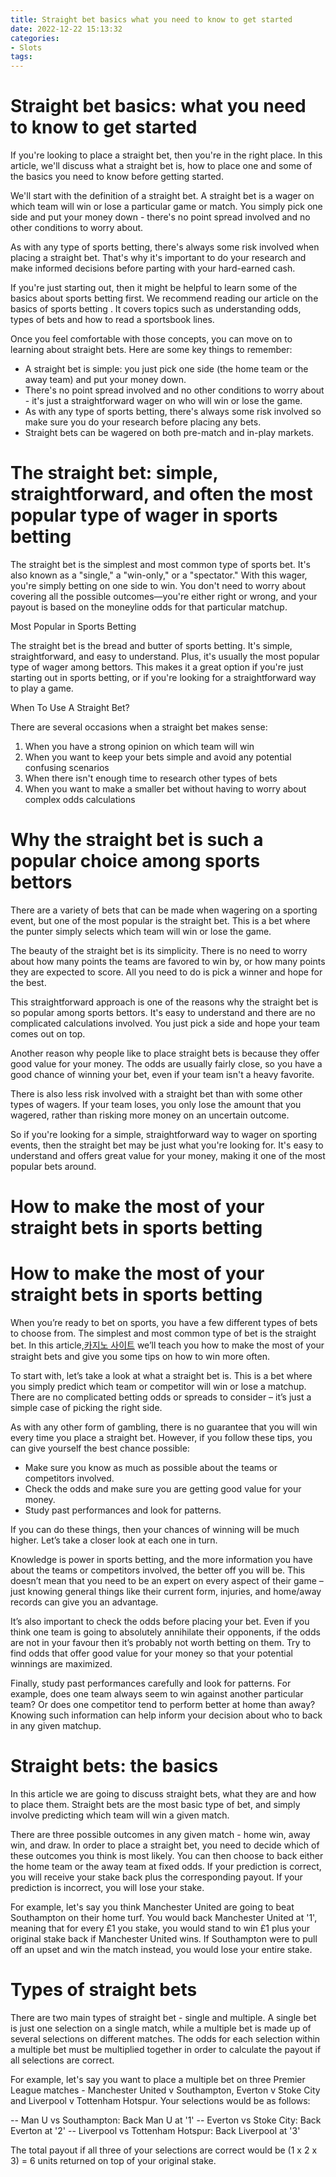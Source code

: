 ```yaml
---
title: Straight bet basics what you need to know to get started
date: 2022-12-22 15:13:32
categories:
- Slots
tags:
---
```



#  Straight bet basics: what you need to know to get started

If you're looking to place a straight bet, then you're in the right place. In this article, we'll discuss what a straight bet is, how to place one and some of the basics you need to know before getting started.

We'll start with the definition of a straight bet. A straight bet is a wager on which team will win or lose a particular game or match. You simply pick one side and put your money down - there's no point spread involved and no other conditions to worry about.

As with any type of sports betting, there's always some risk involved when placing a straight bet. That's why it's important to do your research and make informed decisions before parting with your hard-earned cash.

If you're just starting out, then it might be helpful to learn some of the basics about sports betting first. We recommend reading our article on the basics of sports betting . It covers topics such as understanding odds, types of bets and how to read a sportsbook lines.

Once you feel comfortable with those concepts, you can move on to learning about straight bets. Here are some key things to remember:

- A straight bet is simple: you just pick one side (the home team or the away team) and put your money down.
- There's no point spread involved and no other conditions to worry about - it's just a straightforward wager on who will win or lose the game.
- As with any type of sports betting, there's always some risk involved so make sure you do your research before placing any bets.
- Straight bets can be wagered on both pre-match and in-play markets.

#  The straight bet: simple, straightforward, and often the most popular type of wager in sports betting

The straight bet is the simplest and most common type of sports bet. It's also known as a "single," a "win-only," or a "spectator." With this wager, you're simply betting on one side to win. You don't need to worry about covering all the possible outcomes—you're either right or wrong, and your payout is based on the moneyline odds for that particular matchup.

Most Popular in Sports Betting

The straight bet is the bread and butter of sports betting. It's simple, straightforward, and easy to understand. Plus, it's usually the most popular type of wager among bettors. This makes it a great option if you're just starting out in sports betting, or if you're looking for a straightforward way to play a game.

When To Use A Straight Bet?

There are several occasions when a straight bet makes sense:

1) When you have a strong opinion on which team will win
2) When you want to keep your bets simple and avoid any potential confusing scenarios
3) When there isn't enough time to research other types of bets
4) When you want to make a smaller bet without having to worry about complex odds calculations

#  Why the straight bet is such a popular choice among sports bettors

There are a variety of bets that can be made when wagering on a sporting event, but one of the most popular is the straight bet. This is a bet where the punter simply selects which team will win or lose the game.

The beauty of the straight bet is its simplicity. There is no need to worry about how many points the teams are favored to win by, or how many points they are expected to score. All you need to do is pick a winner and hope for the best.

This straightforward approach is one of the reasons why the straight bet is so popular among sports bettors. It's easy to understand and there are no complicated calculations involved. You just pick a side and hope your team comes out on top.

Another reason why people like to place straight bets is because they offer good value for your money. The odds are usually fairly close, so you have a good chance of winning your bet, even if your team isn't a heavy favorite.

There is also less risk involved with a straight bet than with some other types of wagers. If your team loses, you only lose the amount that you wagered, rather than risking more money on an uncertain outcome.

So if you're looking for a simple, straightforward way to wager on sporting events, then the straight bet may be just what you're looking for. It's easy to understand and offers great value for your money, making it one of the most popular bets around.

#  How to make the most of your straight bets in sports betting

<h1>How to make the most of your straight bets in sports betting</h1>

When you’re ready to bet on sports, you have a few different types of bets to choose from. The simplest and most common type of bet is the straight bet. In this article,[카지노 사이트](https://choegocasino.com/) we’ll teach you how to make the most of your straight bets and give you some tips on how to win more often.

To start with, let’s take a look at what a straight bet is. This is a bet where you simply predict which team or competitor will win or lose a matchup. There are no complicated betting odds or spreads to consider – it’s just a simple case of picking the right side.

As with any other form of gambling, there is no guarantee that you will win every time you place a straight bet. However, if you follow these tips, you can give yourself the best chance possible:

<ul>

<li>Make sure you know as much as possible about the teams or competitors involved.</li>

<li>Check the odds and make sure you are getting good value for your money.</li>

<li>Study past performances and look for patterns.</li>
</ul>

If you can do these things, then your chances of winning will be much higher. Let’s take a closer look at each one in turn.


   Knowledge is power in sports betting, and the more information you have about the teams or competitors involved, the better off you will be. This doesn’t mean that you need to be an expert on every aspect of their game – just knowing general things like their current form, injuries, and home/away records can give you an advantage.

   It’s also important to check the odds before placing your bet. Even if you think one team is going to absolutely annihilate their opponents, if the odds are not in your favour then it’s probably not worth betting on them. Try to find odds that offer good value for your money so that your potential winnings are maximized.

   Finally, study past performances carefully and look for patterns. For example, does one team always seem to win against another particular team? Or does one competitor tend to perform better at home than away? Knowing such information can help inform your decision about who to back in any given matchup.

#  Straight bets: the basics

In this article we are going to discuss straight bets, what they are and how to place them. Straight bets are the most basic type of bet, and simply involve predicting which team will win a given match.

There are three possible outcomes in any given match - home win, away win, and draw. In order to place a straight bet, you need to decide which of these outcomes you think is most likely. You can then choose to back either the home team or the away team at fixed odds. If your prediction is correct, you will receive your stake back plus the corresponding payout. If your prediction is incorrect, you will lose your stake.

For example, let's say you think Manchester United are going to beat Southampton on their home turf. You would back Manchester United at '1', meaning that for every £1 you stake, you would stand to win £1 plus your original stake back if Manchester United wins. If Southampton were to pull off an upset and win the match instead, you would lose your entire stake.

# Types of straight bets

There are two main types of straight bet - single and multiple. A single bet is just one selection on a single match, while a multiple bet is made up of several selections on different matches. The odds for each selection within a multiple bet must be multiplied together in order to calculate the payout if all selections are correct.

For example, let's say you want to place a multiple bet on three Premier League matches - Manchester United v Southampton, Everton v Stoke City and Liverpool v Tottenham Hotspur. Your selections would be as follows:


-- Man U vs Southampton: Back Man U at '1'
-- Everton vs Stoke City: Back Everton at '2'
-- Liverpool vs Tottenham Hotspur: Back Liverpool at '3'


The total payout if all three of your selections are correct would be (1 x 2 x 3) = 6 units returned on top of your original stake.
